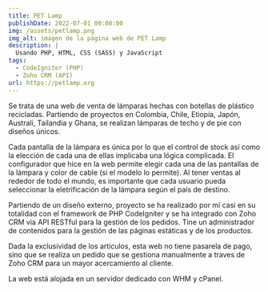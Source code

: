 ```yaml
---
title: PET Lamp
publishDate: 2022-07-01 00:00:00
img: /assets/petlamp.png
img_alt: imagen de la página web de PET Lamp
description: |
  Usando PHP, HTML, CSS (SASS) y JavaScript
tags:
  - CodeIgniter (PHP)
  - Zoho CRM (API)
url: https://petlamp.org
---
```


Se trata de una web de venta de lámparas hechas con botellas de plástico
recicladas. Partiendo de proyectos en Colombia, Chile, Etiopía, Japón, Australi,
Tailandia y Ghana, se realizan lámparas de techo y de pie con diseños únicos.

Cada pantalla de la lámpara es única por lo que el control de stock así como la
elección de cada una de ellas implicaba una lógica complicada. El configurador
que hice en la web permite elegir cada una de las pantallas de la lámpara y
color de cable (si el modelo lo permite). Al tener ventas al rededor de todo el
mundo, es importante que cada usuario pueda seleccionar la eletrificación de la
lámpara según el país de destino.

Partiendo de un diseño externo, proyecto se ha realizado por mí casi en su
totalidad con el framework de PHP CodeIgniter y se ha integrado con Zoho CRM via
API RESTful para la gestión de los pedidos. Tine un administrador de contenidos
para la gestión de las páginas estáticas y de los productos.

Dada la exclusividad de los artículos, esta web no tiene pasarela de pago, sino
que se realiza un pedido que se gestiona manualmente a traves de Zoho CRM para
un mayor acercamiento al cliente.

La web está alojada en un servidor dedicado con WHM y cPanel.
